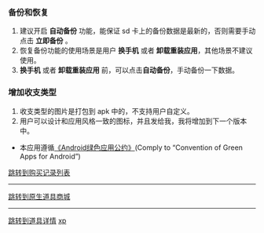 
### 备份和恢复

1. 建议开启 <b>自动备份</b> 功能，能保证 sd 卡上的备份数据是最新的，否则需要手动点击 <b>立即备份</b> 。
2. 恢复备份功能的使用场景是用户 <b>换手机</b> 或者 <b>卸载重装应用</b>，其他场景不建议使用。
3. <b>换手机</b> 或者 <b>卸载重装应用</b> 前，可以点击<b>自动备份</b>，手动备份一下数据。

### 增加收支类型

1. 收支类型的图片是打包到 apk 中的，不支持用户自定义。
2. 用户可以设计和应用风格一致的图标，并且发给我，我将增加到下一个版本中。

- 本应用遵循[《Android绿色应用公约》](https://green-android.org/)(Comply to “Convention of Green Apps for Android”)

 <a href="xiangcaozhaopin://app/hr/buylist">跳转到购买记录列表</a>
 <hr/>
 <a href="xiangcaozhaopin://app/hr/shop">跳转到原生道具商城</a>
 <hr/>
 <a href="xiangcaozhaopin://app/hr/productdetail?pid=NCw0aIuNu37HLAg4&infourl=https://test.xiangcaozhaopin.com/onlineB/yearVipDesc.html&name=年会员&price=0.01&originalprice=20260.0">跳转到道具详情</a>
 <a href="xp://app/hr/shop">xp</a>
